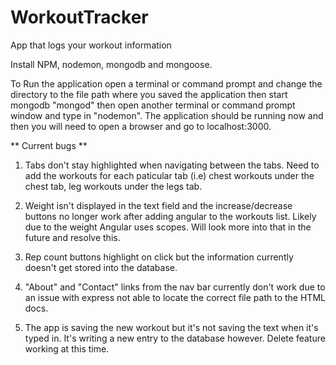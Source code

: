# WorkoutTracker
App that logs your workout information

Install NPM, nodemon, mongodb and mongoose.

To Run the application open a terminal or command prompt and change the directory to the file path where you saved the application then start mongodb "mongod" then open another terminal or command prompt window and type in "nodemon". The application should be running now and then you will need to open a browser and go to localhost:3000.

** Current bugs **

1) Tabs don't stay highlighted when navigating between the tabs. Need to add the workouts for each paticular tab (i.e) chest workouts under the chest tab, leg workouts under the legs tab.

2) Weight isn't displayed in the text field and the increase/decrease buttons no longer work after adding angular to the workouts list. Likely due to the weight Angular uses scopes. Will look more into that in the future and resolve this.

3) Rep count buttons highlight on click but the information currently doesn't get stored into the database.

4) "About" and "Contact" links from the nav bar currently don't work due to an issue with express not able to locate the correct file path to the HTML docs.  

5) The app is saving the new workout but it's not saving the text when it's typed in. It's writing a new entry to the database however. Delete feature working at this time.
